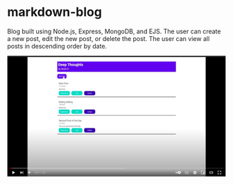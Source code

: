 # markdown-blog
Blog built using Node.js, Express, MongoDB, and EJS.
The user can create a new post, edit the new post, or delete the post. The user can view all posts in descending order by date.

[![Watch the video](public/assets/youtube_still.png)](https://www.youtube.com/watch?v=qZ9JX7vRnAw)
